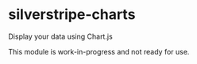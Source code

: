 # silverstripe-charts
Display your data using Chart.js

This module is work-in-progress and not ready for use.
